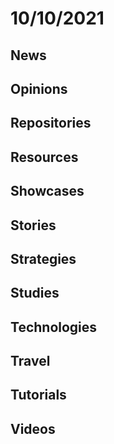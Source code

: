 # 10/10/2021

## News

## Opinions

## Repositories

## Resources

## Showcases


## Stories


## Strategies


## Studies

## Technologies

## Travel

## Tutorials

## Videos
